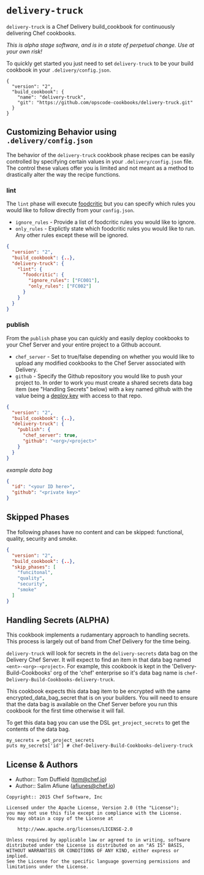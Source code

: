 # `delivery-truck`
`delivery-truck` is a Chef Delivery build_cookbook for continuously delivering
Chef cookbooks.

_This is alpha stage software, and is in a state of perpetual change. Use at your own risk!_

To quickly get started you just need to set `delivery-truck` to
be your build cookbook in your `.delivery/config.json`.

```
{
  "version": "2",
  "build_cookbook": {
    "name": "delivery-truck",
    "git": "https://github.com/opscode-cookbooks/delivery-truck.git"
  }
}
```

## Customizing Behavior using `.delivery/config.json`
The behavior of the `delivery-truck` cookbook phase recipes can be easily
controlled by specifying certain values in your `.delivery/config.json` file.
The control these values offer you is limited and not meant as a method to
drastically alter the way the recipe functions.

### lint
The `lint` phase will execute [foodcritic](http://foodcritic.io) but you can specify
which rules you would like to follow directly from your `config.json`.

* `ignore_rules` - Provide a list of foodcritic rules you would like to ignore.
* `only_rules` - Explictly state which foodcritic rules you would like to run.
Any other rules except these will be ignored.

```json
{
  "version": "2",
  "build_cookbook": {..},
  "delivery-truck": {
    "lint": {
      "foodcritic": {
        "ignore_rules": ["FC001"],
        "only_rules": ["FC002"]
      }
    }
  }
}
```

### publish
From the `publish` phase you can quickly and easily deploy cookbooks to
your Chef Server and your entire project to a Github account.

* `chef_server` - Set to true/false depending on whether you would like to
upload any modified cookbooks to the Chef Server associated with Delivery.
* `github` - Specify the Github repository you would like to push your project
to. In order to work you must create a shared secrets data bag item (see "Handling
Secrets" below) with a key named github with the value being a
[deploy key](https://developer.github.com/guides/managing-deploy-keys/) with
access to that repo.

```json
{
  "version": "2",
  "build_cookbook": {..},
  "delivery-truck": {
    "publish": {
      "chef_server": true,
      "github": "<org>/<project>"
    }
  }
}
```

*example data bag*
```json
{
  "id": "<your ID here>",
  "github": "<private key>"
}
```

## Skipped Phases
The following phases have no content and can be skipped: functional,
quality, security and smoke.

```json
{
  "version": "2",
  "build_cookbook": {..},
  "skip_phases": [
    "funcitonal",
    "quality",
    "security",
    "smoke"
  ]
}
```

## Handling Secrets (ALPHA)
This cookbook implements a rudamentary approach to handling secrets. This process
is largely out of band from Chef Delivery for the time being.

`delivery-truck` will look for secrets in the `delivery-secrets` data bag on the
Delivery Chef Server. It will expect to find an item in that data bag named
`<ent>-<org>-<project>`. For example, this cookbook is kept in the
'Delivery-Build-Cookbooks' org of the 'chef' enterprise so it's data bag name is
`chef-Delivery-Build-Cookbooks-delivery-truck`.

This cookbook expects this data bag item to be encrypted with the same
encrypted_data_bag_secret that is on your builders. You will need to ensure that
the data bag is available on the Chef Server before you run this cookbook for
the first time otherwise it will fail.

To get this data bag you can use the DSL `get_project_secrets` to get the
contents of the data bag.

```
my_secrets = get_project_secrets
puts my_secrets['id'] # chef-Delivery-Build-Cookbooks-delivery-truck
```

## License & Authors
- Author:: Tom Duffield (<tom@chef.io>)
- Author:: Salim Afiune (<afiunes@chef.io>)

```text
Copyright:: 2015 Chef Software, Inc

Licensed under the Apache License, Version 2.0 (the "License");
you may not use this file except in compliance with the License.
You may obtain a copy of the License at

    http://www.apache.org/licenses/LICENSE-2.0

Unless required by applicable law or agreed to in writing, software
distributed under the License is distributed on an "AS IS" BASIS,
WITHOUT WARRANTIES OR CONDITIONS OF ANY KIND, either express or implied.
See the License for the specific language governing permissions and
limitations under the License.
```
